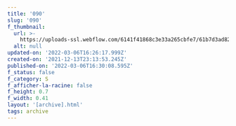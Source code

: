 ```yaml
---
title: '090'
slug: '090'
f_thumbnail:
  url: >-
    https://uploads-ssl.webflow.com/6141f41868c3e33a265cbfe7/61b7d3ad8278a64504744972_090.jpg
  alt: null
updated-on: '2022-03-06T16:26:17.999Z'
created-on: '2021-12-13T23:13:53.245Z'
published-on: '2022-03-06T16:30:08.595Z'
f_status: false
f_category: S
f_afficher-la-racine: false
f_height: 0.7
f_width: 0.41
layout: '[archive].html'
tags: archive
---
```



